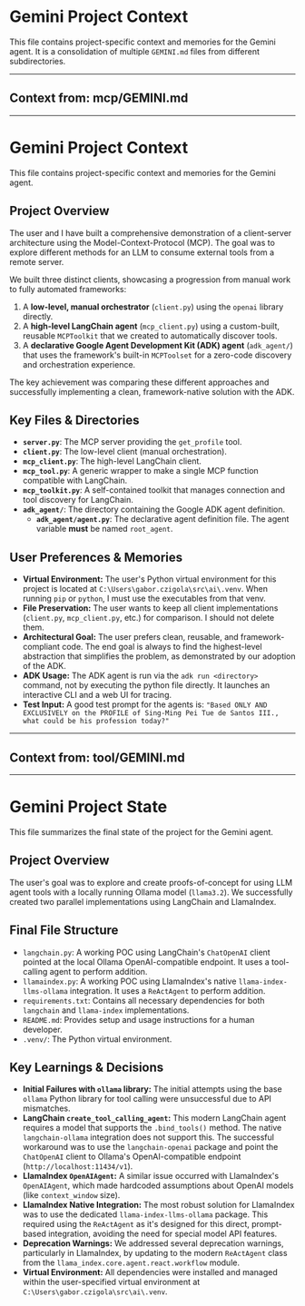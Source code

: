 # Gemini Project Context

This file contains project-specific context and memories for the Gemini agent. It is a consolidation of multiple `GEMINI.md` files from different subdirectories.

---
## Context from: mcp/GEMINI.md
---

# Gemini Project Context

This file contains project-specific context and memories for the Gemini agent.

## Project Overview

The user and I have built a comprehensive demonstration of a client-server architecture using the Model-Context-Protocol (MCP). The goal was to explore different methods for an LLM to consume external tools from a remote server.

We built three distinct clients, showcasing a progression from manual work to fully automated frameworks:
1.  A **low-level, manual orchestrator** (`client.py`) using the `openai` library directly.
2.  A **high-level LangChain agent** (`mcp_client.py`) using a custom-built, reusable `MCPToolkit` that we created to automatically discover tools.
3.  A **declarative Google Agent Development Kit (ADK) agent** (`adk_agent/`) that uses the framework's built-in `MCPToolset` for a zero-code discovery and orchestration experience.

The key achievement was comparing these different approaches and successfully implementing a clean, framework-native solution with the ADK.

## Key Files & Directories

- **`server.py`**: The MCP server providing the `get_profile` tool.
- **`client.py`**: The low-level client (manual orchestration).
- **`mcp_client.py`**: The high-level LangChain client.
- **`mcp_tool.py`**: A generic wrapper to make a single MCP function compatible with LangChain.
- **`mcp_toolkit.py`**: A self-contained toolkit that manages connection and tool discovery for LangChain.
- **`adk_agent/`**: The directory containing the Google ADK agent definition.
    - **`adk_agent/agent.py`**: The declarative agent definition file. The agent variable **must** be named `root_agent`.

## User Preferences & Memories

- **Virtual Environment:** The user's Python virtual environment for this project is located at `C:\Users\gabor.czigola\src\ai\.venv`. When running `pip` or `python`, I must use the executables from that venv.
- **File Preservation:** The user wants to keep all client implementations (`client.py`, `mcp_client.py`, etc.) for comparison. I should not delete them.
- **Architectural Goal:** The user prefers clean, reusable, and framework-compliant code. The end goal is always to find the highest-level abstraction that simplifies the problem, as demonstrated by our adoption of the ADK.
- **ADK Usage:** The ADK agent is run via the `adk run <directory>` command, not by executing the python file directly. It launches an interactive CLI and a web UI for tracing.
- **Test Input:** A good test prompt for the agents is: `"Based ONLY AND EXCLUSIVELY on the PROFILE of Sing-Ming Pei Tue de Santos III., what could be his profession today?"`

---
## Context from: tool/GEMINI.md
---

# Gemini Project State

This file summarizes the final state of the project for the Gemini agent.

## Project Overview

The user's goal was to explore and create proofs-of-concept for using LLM agent tools with a locally running Ollama model (`llama3.2`). We successfully created two parallel implementations using LangChain and LlamaIndex.

## Final File Structure

- `langchain.py`: A working POC using LangChain's `ChatOpenAI` client pointed at the local Ollama OpenAI-compatible endpoint. It uses a tool-calling agent to perform addition.
- `llamaindex.py`: A working POC using LlamaIndex's native `llama-index-llms-ollama` integration. It uses a `ReActAgent` to perform addition.
- `requirements.txt`: Contains all necessary dependencies for both `langchain` and `llama-index` implementations.
- `README.md`: Provides setup and usage instructions for a human developer.
- `.venv/`: The Python virtual environment.

## Key Learnings & Decisions

- **Initial Failures with `ollama` library:** The initial attempts using the base `ollama` Python library for tool calling were unsuccessful due to API mismatches.
- **LangChain `create_tool_calling_agent`:** This modern LangChain agent requires a model that supports the `.bind_tools()` method. The native `langchain-ollama` integration does not support this. The successful workaround was to use the `langchain-openai` package and point the `ChatOpenAI` client to Ollama's OpenAI-compatible endpoint (`http://localhost:11434/v1`).
- **LlamaIndex `OpenAIAgent`:** A similar issue occurred with LlamaIndex's `OpenAIAgent`, which made hardcoded assumptions about OpenAI models (like `context_window` size).
- **LlamaIndex Native Integration:** The most robust solution for LlamaIndex was to use the dedicated `llama-index-llms-ollama` package. This required using the `ReActAgent` as it's designed for this direct, prompt-based integration, avoiding the need for special model API features.
- **Deprecation Warnings:** We addressed several deprecation warnings, particularly in LlamaIndex, by updating to the modern `ReActAgent` class from the `llama_index.core.agent.react.workflow` module.
- **Virtual Environment:** All dependencies were installed and managed within the user-specified virtual environment at `C:\Users\gabor.czigola\src\ai\.venv`.
